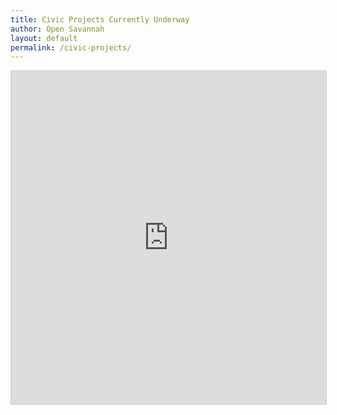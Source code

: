 ```yaml
---
title: Civic Projects Currently Underway
author: Open Savannah
layout: default
permalink: /civic-projects/
---
```


<iframe class="airtable-embed" src="https://airtable.com/embed/shr04gPiG2yDI8xjx?backgroundColor=grayLight" frameborder="0" onmousewheel="" width="100%" height="533" style="background: transparent; border: 1px solid #ccc;"></iframe>